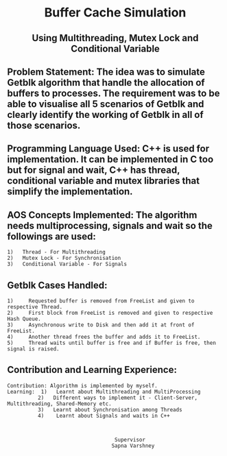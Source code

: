 # <center>Buffer Cache Simulation</center>
## <center>Using Multithreading, Mutex Lock and Conditional Variable</center>


## Problem Statement:   The idea was to simulate Getblk algorithm that handle the allocation of buffers to processes. The requirement was to be able to visualise all 5 scenarios of Getblk and clearly identify the working of Getblk in all of those scenarios.
## Programming Language Used:  C++ is used for implementation. It can be implemented in C too but for signal and wait, C++ has thread, conditional variable and mutex libraries that simplify the implementation.
## AOS Concepts Implemented:  The algorithm needs multiprocessing, signals and wait so the followings are used:
	1)   Thread - For Multithreading
	2)   Mutex Lock - For Synchronisation
	3)   Conditional Variable - For Signals
##   Getblk Cases Handled: 
	1)     Requested buffer is removed from FreeList and given to respective Thread. 	
	2)     First block from FreeList is removed and given to respective Hash Queue.
	3)     Asynchronous write to Disk and then add it at front of FreeList.
	4)     Another thread frees the buffer and adds it to FreeList.
	5)     Thread waits until buffer is free and if Buffer is free, then signal is raised.
##   Contribution and Learning Experience:
	Contribution: Algorithm is implemented by myself.
	Learning:  1)	Learnt about Multithreading and MultiProcessing
		      2)   Different ways to implement it - Client-Server, Multithreading, Shared-Memory etc.
		      3)   Learnt about Synchronisation among Threads
		      4)	Learnt about Signals and waits in C++
          
          
          
									   Supervisor
									  Sapna Varshney 
